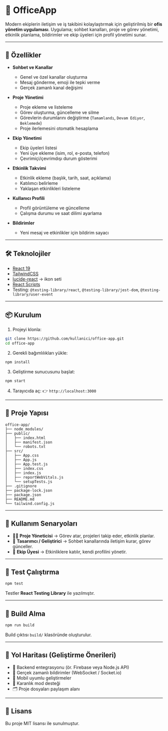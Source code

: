 # 📌 OfficeApp

Modern ekiplerin iletişim ve iş takibini kolaylaştırmak için geliştirilmiş bir **ofis yönetim uygulaması**.
Uygulama; sohbet kanalları, proje ve görev yönetimi, etkinlik planlama, bildirimler ve ekip üyeleri için profil yönetimi sunar.

---

## 🚀 Özellikler

* **Sohbet ve Kanallar**

  * Genel ve özel kanallar oluşturma
  * Mesaj gönderme, emoji ile tepki verme
  * Gerçek zamanlı kanal değişimi

* **Proje Yönetimi**

  * Proje ekleme ve listeleme
  * Görev oluşturma, güncelleme ve silme
  * Görevlerin durumlarını değiştirme (`Tamamlandı`, `Devam Ediyor`, `Beklemede`)
  * Proje ilerlemesini otomatik hesaplama

* **Ekip Yönetimi**

  * Ekip üyeleri listesi
  * Yeni üye ekleme (isim, rol, e-posta, telefon)
  * Çevrimiçi/çevrimdışı durum gösterimi

* **Etkinlik Takvimi**

  * Etkinlik ekleme (başlık, tarih, saat, açıklama)
  * Katılımcı belirleme
  * Yaklaşan etkinlikleri listeleme

* **Kullanıcı Profili**

  * Profil görüntüleme ve güncelleme
  * Çalışma durumu ve saat dilimi ayarlama

* **Bildirimler**

  * Yeni mesaj ve etkinlikler için bildirim sayacı

---

## 🛠️ Teknolojiler

* [React 19](https://react.dev/)
* [TailwindCSS](https://tailwindcss.com/)
* [lucide-react](https://lucide.dev/) → ikon seti
* [React Scripts](https://www.npmjs.com/package/react-scripts)
* Testing: `@testing-library/react`, `@testing-library/jest-dom`, `@testing-library/user-event`

---

## 📦 Kurulum

1. Projeyi klonla:

```bash
git clone https://github.com/kullanici/office-app.git
cd office-app
```

2. Gerekli bağımlılıkları yükle:

```bash
npm install
```

3. Geliştirme sunucusunu başlat:

```bash
npm start
```

4. Tarayıcıda aç:
   👉 `http://localhost:3000`

---

## 📂 Proje Yapısı

```
office-app/
├── node_modules/          
├── public/                
│   ├── index.html
│   ├── manifest.json
│   └── robots.txt
├── src/
│   ├── App.css
│   ├── App.js
│   ├── App.test.js
│   ├── index.css
│   ├── index.js
│   ├── reportWebVitals.js
│   └── setupTests.js
├── .gitignore
├── package-lock.json
├── package.json
├── README.md
└── tailwind.config.js
```

---

## 📖 Kullanım Senaryoları

* 👨‍💻 **Proje Yöneticisi** → Görev atar, projeleri takip eder, etkinlik planlar.
* 🎨 **Tasarımcı / Geliştirici** → Sohbet kanallarında iletişim kurar, görev günceller.
* 📅 **Ekip Üyesi** → Etkinliklere katılır, kendi profilini yönetir.

---

## 🧪 Test Çalıştırma

```bash
npm test
```

Testler **React Testing Library** ile yazılmıştır.

---

## 🚀 Build Alma

```bash
npm run build
```

Build çıktısı `build/` klasöründe oluşturulur.

---

## 📌 Yol Haritası (Geliştirme Önerileri)

* 🔗 Backend entegrasyonu (ör. Firebase veya Node.js API)
* 🔔 Gerçek zamanlı bildirimler (WebSocket / Socket.io)
* 📱 Mobil uyumlu geliştirmeler
* 🌙 Karanlık mod desteği
* 🗂️ Proje dosyaları paylaşım alanı

---

## 📜 Lisans

Bu proje MIT lisansı ile sunulmuştur.
